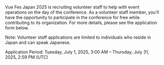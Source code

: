 Vue Fes Japan 2025 is recruiting volunteer staff to help with event operations on the day of the conference. As a volunteer staff member, you’ll have the opportunity to participate in the conference for free while contributing to its organization. For more details, please see the application form below.

Note: Volunteer staff applications are limited to individuals who reside in Japan and can speak Japanese.

Application Period: Tuesday, July 1, 2025, 3:00 AM – Thursday, July 31, 2025, 2:59 PM (UTC)